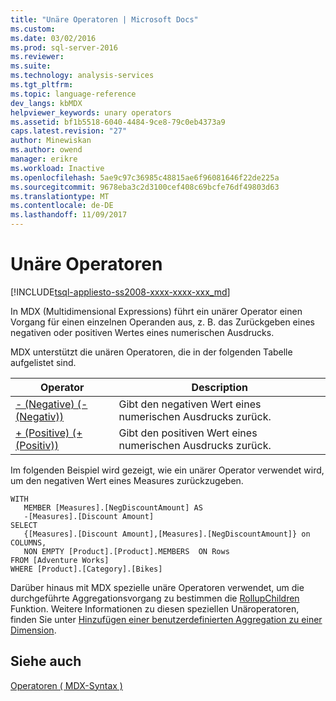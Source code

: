 ```yaml
---
title: "Unäre Operatoren | Microsoft Docs"
ms.custom: 
ms.date: 03/02/2016
ms.prod: sql-server-2016
ms.reviewer: 
ms.suite: 
ms.technology: analysis-services
ms.tgt_pltfrm: 
ms.topic: language-reference
dev_langs: kbMDX
helpviewer_keywords: unary operators
ms.assetid: bf1b5518-6040-4484-9ce8-79c0eb4373a9
caps.latest.revision: "27"
author: Minewiskan
ms.author: owend
manager: erikre
ms.workload: Inactive
ms.openlocfilehash: 5ae9c97c36985c48815ae6f96081646f22de225a
ms.sourcegitcommit: 9678eba3c2d3100cef408c69bcfe76df49803d63
ms.translationtype: MT
ms.contentlocale: de-DE
ms.lasthandoff: 11/09/2017
---
```

# <a name="unary-operators"></a>Unäre Operatoren
[!INCLUDE[tsql-appliesto-ss2008-xxxx-xxxx-xxx_md](../includes/tsql-appliesto-ss2008-xxxx-xxxx-xxx-md.md)]

  In MDX (Multidimensional Expressions) führt ein unärer Operator einen Vorgang für einen einzelnen Operanden aus, z. B. das Zurückgeben eines negativen oder positiven Wertes eines numerischen Ausdrucks.  
  
 MDX unterstützt die unären Operatoren, die in der folgenden Tabelle aufgelistet sind.  
  
|Operator|Description|  
|--------------|-----------------|  
|[- (Negative) (- (Negativ))](../mdx/negative-mdx.md)|Gibt den negativen Wert eines numerischen Ausdrucks zurück.|  
|[+ (Positive) (+ (Positiv))](../mdx/positive-mdx.md)|Gibt den positiven Wert eines numerischen Ausdrucks zurück.|  
  
 Im folgenden Beispiel wird gezeigt, wie ein unärer Operator verwendet wird, um den negativen Wert eines Measures zurückzugeben.  
  
```  
WITH   
   MEMBER [Measures].[NegDiscountAmount] AS  
   -[Measures].[Discount Amount]  
SELECT   
   {[Measures].[Discount Amount],[Measures].[NegDiscountAmount]} on COLUMNS,  
   NON EMPTY [Product].[Product].MEMBERS  ON Rows  
FROM [Adventure Works]  
WHERE [Product].[Category].[Bikes]  
```  
  
 Darüber hinaus mit MDX spezielle unäre Operatoren verwendet, um die durchgeführte Aggregationsvorgang zu bestimmen die [RollupChildren](../mdx/rollupchildren-mdx.md) Funktion. Weitere Informationen zu diesen speziellen Unäroperatoren, finden Sie unter [Hinzufügen einer benutzerdefinierten Aggregation zu einer Dimension](../analysis-services/multidimensional-models/bi-wizard-add-a-custom-aggregation-to-a-dimension.md).  
  
## <a name="see-also"></a>Siehe auch  
 [Operatoren &#40; MDX-Syntax &#41;](../mdx/operators-mdx-syntax.md)  
  
  
